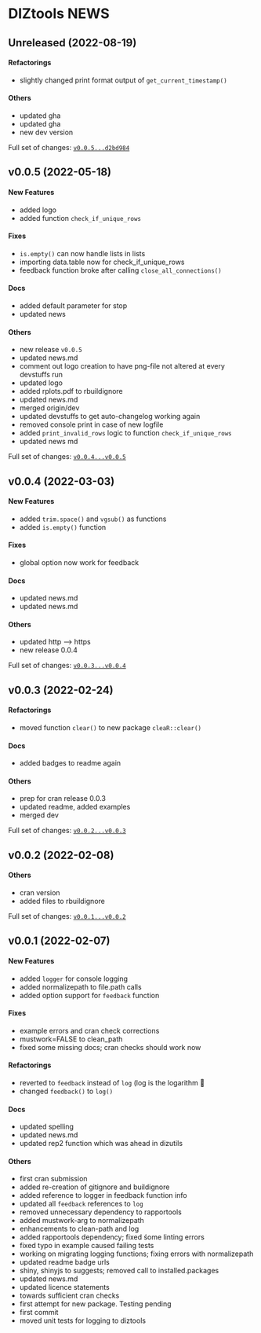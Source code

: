 # DIZtools NEWS

## Unreleased (2022-08-19)

#### Refactorings

* slightly changed print format output of `get_current_timestamp()`
#### Others

* updated gha
* updated gha
* new dev version

Full set of changes: [`v0.0.5...d2bd984`](https://gitlab.miracum.org/miracum/misc/diztools/compare/v0.0.5...d2bd984)

## v0.0.5 (2022-05-18)

#### New Features

* added logo
* added function `check_if_unique_rows`
#### Fixes

* `is.empty()` can now handle lists in lists
* importing data.table now for check_if_unique_rows
* feedback function broke after calling `close_all_connections()`
#### Docs

* added default parameter for stop
* updated news
#### Others

* new release `v0.0.5`
* updated news.md
* comment out logo creation to have png-file not altered at every devstuffs run
* updated logo
* added rplots.pdf to rbuildignore
* updated news.md
* merged origin/dev
* updated devstuffs to get auto-changelog working again
* removed console print in case of new logfile
* added `print_invalid_rows` logic to function `check_if_unique_rows`
* updated news md

Full set of changes: [`v0.0.4...v0.0.5`](https://gitlab.miracum.org/miracum/misc/diztools/compare/v0.0.4...v0.0.5)

## v0.0.4 (2022-03-03)

#### New Features

* added `trim.space()` and `vgsub()` as functions
* added `is.empty()` function
#### Fixes

* global option now work for feedback
#### Docs

* updated news.md
* updated news.md
#### Others

* updated http --> https
* new release 0.0.4

Full set of changes: [`v0.0.3...v0.0.4`](https://gitlab.miracum.org/miracum/misc/diztools/compare/v0.0.3...v0.0.4)

## v0.0.3 (2022-02-24)

#### Refactorings

* moved function `clear()` to new package `cleaR::clear()`
#### Docs

* added badges to readme again
#### Others

* prep for cran release 0.0.3
* updated readme, added examples
* merged dev

Full set of changes: [`v0.0.2...v0.0.3`](https://gitlab.miracum.org/miracum/misc/diztools/compare/v0.0.2...v0.0.3)

## v0.0.2 (2022-02-08)

#### Others

* cran version
* added files to rbuildignore

Full set of changes: [`v0.0.1...v0.0.2`](https://gitlab.miracum.org/miracum/misc/diztools/compare/v0.0.1...v0.0.2)

## v0.0.1 (2022-02-07)

#### New Features

* added `logger` for console logging
* added normalizepath to file.path calls
* added option support for `feedback` function
#### Fixes

* example errors and cran check corrections
* mustwork=FALSE to clean_path
* fixed some missing docs; cran checks should work now
#### Refactorings

* reverted to `feedback` instead of `log` (log is the logarithm :facepalm:
* changed `feedback()` to `log()`
#### Docs

* updated spelling
* updated news.md
* updated rep2 function which was ahead in dizutils
#### Others

* first cran submission
* added re-creation of gitignore and buildignore
* added reference to logger in feedback function info
* updated all `feedback` references to `log`
* removed unnecessary dependency to rapportools
* added mustwork-arg to normalizepath
* enhancements to clean-path and log
* added rapportools dependency; fixed śome linting errors
* fixed typo in example caused failing tests
* working on migrating logging functions; fixing errors with normalizepath
* updated readme badge urls
* shiny, shinyjs to suggests; removed call to installed.packages
* updated news.md
* updated licence statements
* towards sufficient cran checks
* first attempt for new package. Testing pending
* first commit
* moved unit tests for logging to diztools
